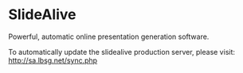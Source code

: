SlideAlive
==============
Powerful, automatic online presentation generation software.

To automatically update the slidealive production server, please visit:
http://sa.lbsg.net/sync.php